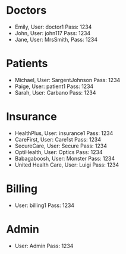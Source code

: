# Doctors
- Emily, User: doctor1 Pass: 1234
- John, User: john117 Pass: 1234
- Jane, User: MrsSmith, Pass: 1234

# Patients
- Michael, User: SargentJohnson Pass: 1234
- Paige, User: patient1 Pass: 1234
- Sarah, User: Carbano Pass: 1234

# Insurance
- HealthPlus, User: insurance1 Pass: 1234
- CareFirst, User: Care1st Pass: 1234
- SecureCare, User: Secure Pass: 1234
- OptiHealth, User: Optics Pass: 1234
- Babagaboosh, User: Monster Pass: 1234
- United Health Care, User: Luigi Pass: 1234

# Billing
- User: billing1 Pass: 1234

# Admin
- User: Admin Pass: 1234